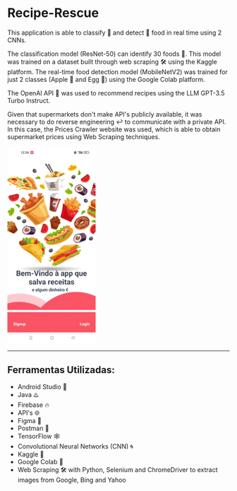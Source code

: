 # Recipe-Rescue
This application is able to classify 🎯 and detect 🔎 food in real time using 2 CNNs.

The classification model (ResNet-50) can identify 30 foods 🍔. This model was trained on a dataset built through web scraping 🛠️ using the Kaggle platform.
The real-time food detection model (MobileNetV2) was trained for just 2 classes (Apple 🍎 and Egg 🥚) using the Google Colab platform.

The OpenAI API 🤖 was used to recommend recipes using the LLM GPT-3.5 Turbo Instruct.

Given that supermarkets don't make API's publicly available, it was necessary to do reverse engineering ↩️ to communicate with a private API. In this case, the Prices Crawler website was used, which is able to obtain supermarket prices using Web Scraping techniques.

<a href="https://github.com/joaolouro02/Recipe-Rescue/releases/tag/1.0/Identificar_Alimentos.mp4">
  <img src="https://raw.githubusercontent.com/joaolouro02/Recipe-Rescue/main/Thumbnail.jpeg" alt="Watch the video" width="200"/>
</a>

---
## Ferramentas Utilizadas:
- Android Studio 📱
- Java ♨️
- Firebase 🔥
- API's 🌐 
- Figma 🎨
- Postman 🚀
- TensorFlow 🕸
- Convolutional Neural Networks (CNN) 🌀
- Kaggle 🎯
- Google Colab 🔎
- Web Scraping 🛠️ with Python, Selenium and ChromeDriver to extract images from Google, Bing and Yahoo



